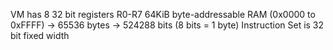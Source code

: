 VM has 8 32 bit registers R0-R7
64KiB byte-addressable RAM (0x0000 to 0xFFFF) -> 65536 bytes -> 524288 bits
(8 bits = 1 byte)
Instruction Set is 32 bit fixed width
